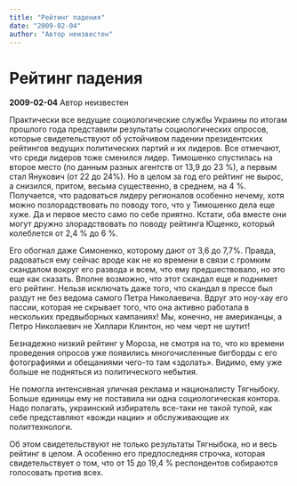 ```yaml
---
title: "Рейтинг падения"
date: "2009-02-04"
author: "Автор неизвестен"
---
```


# Рейтинг падения

**2009-02-04** Автор неизвестен

Практически все ведущие социологические службы Украины по итогам прошлого года представили результаты социологических опросов, которые свидетельствуют об устойчивом падении президентских рейтингов ведущих политических партий и их лидеров. Все отмечают, что среди лидеров тоже сменился лидер. Тимошенко спустилась на второе место (по данным разных агентств от 13,9 до 23 %), а первым стал Янукович (от 22 до 24%). Но в целом за год его рейтинг не вырос, а снизился, притом, весьма существенно, в среднем, на 4 %. Получается, что радоваться лидеру регионалов особенно нечему, хотя можно позлорадствовать по поводу того, что у Тимошенко дела еще хуже. Да и первое место само по себе приятно. Кстати, оба вместе они могут дружно злорадствовать по поводу рейтинга Ющенко, который колеблется от 2,4 % до 6 %.

Его обогнал даже Симоненко, которому дают от 3,6 до 7,7%. Правда, радоваться ему сейчас вроде как не ко времени в связи с громким скандалом вокруг его развода и всем, что ему предшествовало, но это еще как сказать. Вполне возможно, что этот скандал еще и поднимет его рейтинг. Нельзя исключать даже того, что скандал в прессе был раздут не без ведома самого Петра Николаевича. Вдруг это ноу-хау его пассии, которая не скрывает того, что она активно работала в нескольких предвыборных кампаниях! Мы, конечно, не американцы, а Петро Николаевич не Хиллари Клинтон, но чем черт не шутит!

Безнадежно низкий рейтинг у Мороза, не смотря на то, что ко времени проведения опросов уже появились многочисленные бигборды с его фотографиями и обещаниями чего-то там «здолать». Видимо, ему уже больше не подняться из политического небытия.

Не помогла интенсивная уличная реклама и националисту Тягныбоку. Больше единицы ему не поставила ни одна социологическая контора. Надо полагать, украинский избиратель все-таки не такой тупой, как себе представляют «вожди нации» и обслуживающие их политтехнологи.

Об этом свидетельствуют не только результаты Тягныбока, но и весь рейтинг в целом. А особенно его предпоследняя строчка, которая свидетельствует о том, что от 15 до 19,4 % респондентов собираются голосовать против всех.
